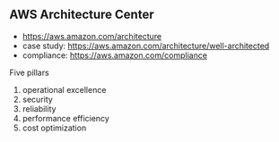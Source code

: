 ## AWS Architecture Center

- https://aws.amazon.com/architecture
- case study: https://aws.amazon.com/architecture/well-architected
- compliance: https://aws.amazon.com/compliance

Five pillars

1. operational excellence
2. security
3. reliability
4. performance efficiency
5. cost optimization
